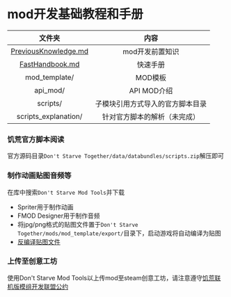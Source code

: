 # mod开发基础教程和手册

|                    文件夹                    |               内容               |
| :------------------------------------------: | :------------------------------: |
| [PreviousKnowledge.md](PreviousKnowledge.md) |         mod开发前置知识          |
|      [FastHandbook.md](FastHandbook.md)      |             快速手册             |
|                mod_template/                 |             MOD模板              |
|                   api_mod/                   |           API MOD介绍            |
|                   scripts/                   | 子模块引用方式导入的官方脚本目录 |
|             scripts_explanation/             |   针对官方脚本的解析（未完成）   |

### 饥荒官方脚本阅读

官方源码目录`Don't Starve Together/data/databundles/scripts.zip`解压即可

### 制作动画贴图音频等

在库中搜索`Don't Starve Mod Tools`并下载

- Spriter用于制作动画
- FMOD Designer用于制作音频
- 将jpg/png格式的贴图文件置于`Don't Starve Together/mods/mod_template/export/`目录下，启动游戏将自动编译为贴图
-  [反编译贴图文件](https://github.com/CN-DST-DEVELOPER/dont-starve-tools)

### 上传至创意工坊

使用Don't Starve Mod Tools以上传mod至steam创意工坊，请注意遵守[饥荒联机版模组开发联盟公约](https://cn-dst-developer.github.io/_pages/AllianceConvention)

